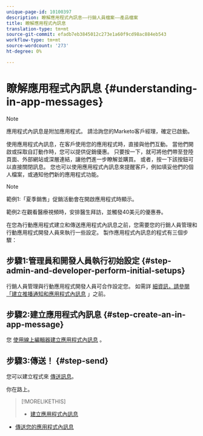 ```yaml
---
unique-page-id: 10100397
description: 瞭解應用程式內訊息——行銷人員檔案——產品檔案
title: 瞭解應用程式內訊息
translation-type: tm+mt
source-git-commit: efadb7eb3845012c273e1a60f9cd98ac884eb543
workflow-type: tm+mt
source-wordcount: '273'
ht-degree: 0%

---
```



# 瞭解應用程式內訊息 {#understanding-in-app-messages}

>[!NOTE]
>
>應用程式內訊息是附加應用程式。 請洽詢您的Marketo客戶經理，確定已啟動。

使用應用程式內訊息，在客戶使用您的應用程式時，直接與他們互動。 當他們開啟或採取自訂動作時，您可以提供促銷優惠。 只要按一下，就可將他們帶至登陸頁面、外部網站或深層連結，讓他們進一步瞭解並購買。 或者，按一下該按鈕可以直接關閉訊息。  您也可以使用應用程式內訊息來提醒客戶，例如填妥他們的個人檔案，或通知他們新的應用程式功能。

>[!NOTE]
>
>範例1:「夏季銷售」促銷活動會在開啟應用程式時顯示。
>
>範例2:在觀看醫療視頻時，安排醫生拜訪，並觸發40美元的優惠券。

在您為行動應用程式建立和傳送應用程式內訊息之前，您需要您的行銷人員管理和行動應用程式開發人員來執行一些設定。  製作應用程式內訊息的程式有三個步驟：

## 步驟1:管理員和開發人員執行初始設定 {#step-admin-and-developer-perform-initial-setups}

行銷人員管理與行動應用程式開發人員可合作設定您。 如需詳 [細資訊，請參閱「建立推播通知和應用程式內訊息](/help/marketo/product-docs/mobile-marketing/admin/before-you-create-push-notifications-and-in-app-messages.md) 」之前。

## 步驟2:建立應用程式內訊息 {#step-create-an-in-app-message}

您 [使用線上編輯器建立應用程式內訊息](http://docs.marketo.com/display/docs/create+an+in-app+message) 。

## 步驟3:傳送！ {#step-send}

您可以建立程式來 [傳送訊息](http://docs.marketo.com/display/docs/send+your+in-app+message)。

你在路上。

>[!MORELIKETHIS]
>
>* [建立應用程式內訊息](http://docs.marketo.com/display/docs/create+an+in-app+message)
   >
   >
* [傳送您的應用程式內訊息](http://docs.marketo.com/display/docs/send+your+in-app+message)

